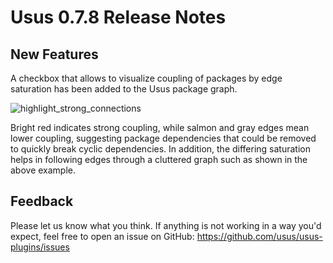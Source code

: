# Usus 0.7.8 Release Notes

## New Features

A checkbox that allows to visualize coupling of packages by edge saturation has been added to the Usus package graph.

![highlight_strong_connections](https://cloud.githubusercontent.com/assets/9162198/9831219/06ec9534-594e-11e5-9173-4f6340c7035a.png)

Bright red indicates strong coupling, while salmon and gray edges mean lower coupling, suggesting package dependencies that could be removed to quickly break cyclic dependencies. In addition, the differing saturation helps in following edges through a cluttered graph such as shown in the above example.

## Feedback

Please let us know what you think. If anything is not working in a way you'd expect, feel free to open an issue on GitHub: <https://github.com/usus/usus-plugins/issues>
